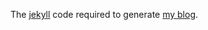The [jekyll][] code required to generate [my blog][].

[jekyll]: http://github.com/mojombo/jekyll
[my blog]: http://www.travisswicegood.com/
